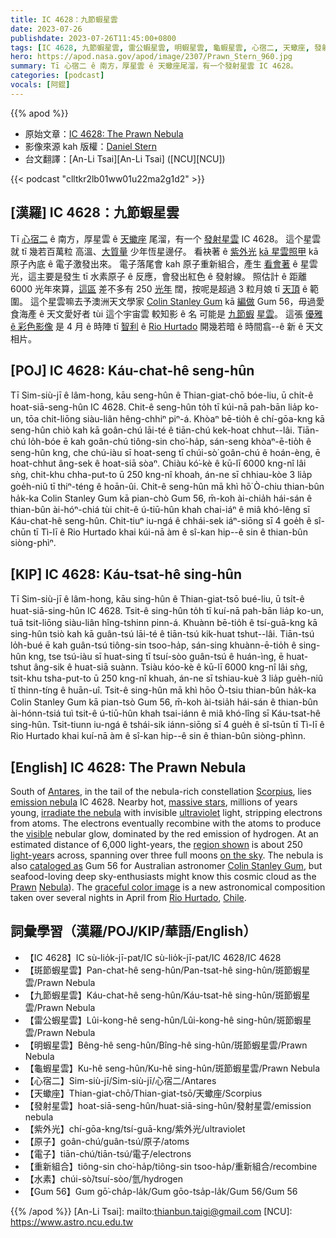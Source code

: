 ```yaml
---
title: IC 4628：九節蝦星雲
date: 2023-07-26
publishdate: 2023-07-26T11:45:00+0800
tags: [IC 4628, 九節蝦星雲, 雷公蝦星雲, 明蝦星雲, 龜蝦星雲, 心宿二, 天蠍座, 發射星雲, 紫外光, 原子, 電子, 重新組合, 水素, Gum 56]
hero: https://apod.nasa.gov/apod/image/2307/Prawn_Stern_960.jpg
summary: Tī 心宿二 ê 南方，厚星雲 ê 天蠍座尾溜，有一个發射星雲 IC 4628。
categories: [podcast]
vocals: [阿錕]
---
```


{{% apod %}}

- 原始文章：[IC 4628: The Prawn Nebula](https://apod.nasa.gov/apod/ap230720.html)
- 影像來源 kah 版權：[Daniel Stern](https://www.instagram.com/messierchaser/)
- 台文翻譯：[An-Li Tsai][An-Li Tsai] ([NCU][NCU])

{{< podcast "clltkr2lb01ww01u22ma2g1d2" >}}

## [漢羅] IC 4628：九節蝦星雲
Tī [心宿二][Antares] ê 南方，厚星雲 ê [天蠍座][Scorpius] 尾溜，有一个 [發射星雲][emission nebula] IC 4628。
這个星雲就 tī 幾若百萬粒 高溫、[大質量][massive stars] 少年恆星邊仔。
看袂著 ê [紫外光][ultraviolet] [kā 星雲照甲][irradiate the nebula] kā 原子內底 ê 電子激發出來。
電子落尾會 kah 原子重新組合，產生 [看會著][visible] ê 星雲光，這主要是發生 tī 水素原子 ê 反應，會發出紅色 ê 發射線。
照估計 ê 距離 6000 光年來算，[這區][region shown] 差不多有 250 [光年][light-year] 闊，按呢是超過 3 粒月娘 tī [天頂][on the sky] ê 範圍。
這个星雲嘛去予澳洲天文學家 [Colin Stanley Gum][Colin Stanley Gum] kā [編做][cataloged as] Gum 56，毋過愛食海產 ê 天文愛好者 tùi 這个宇宙雲 較知影 ê 名 可能是 [九節蝦][Prawn] [星雲][Nebula]。
這張 [優雅 ê 彩色影像][graceful color image] 是 4 月 ê 時陣 tī [智利][Chile] ê [Rio Hurtado][Rio Hurtado] 開幾若暗 ê 時間翕--ê 新 ê 天文相片。

## [POJ] IC 4628: Káu-chat-hê seng-hûn
Tī Sim-siù-jī ê lâm-hong, kāu seng-hûn ê Thian-giat-chō bóe-liu, ū chi̍t-ê hoat-siā-seng-hûn IC 4628.
Chit-ê seng-hûn to̍h tī kúi-nā pah-bān lia̍p ko-un, tōa chit-liōng siàu-liân hêng-chhiⁿ piⁿ-á.
Khòaⁿ bē-tio̍h ê chí-gōa-kng kā seng-hûn chiò kah kā goân-chú lāi-té ê tiān-chú kek-hoat chhut--lâi.
Tiān-chú lo̍h-bóe ē kah goân-chú tiông-sin cho͘-ha̍p, sán-seng khòaⁿ-ē-tio̍h ê seng-hûn kng, che chú-iàu sī hoat-seng tī chúi-sò͘ goân-chú ê hoán-èng, ē hoat-chhut âng-sek ê hoat-siā sòaⁿ.
Chiàu kó͘-kè ê kū-lī 6000 kng-nî lâi sǹg, chit-khu chha-put-to ū 250 kng-nî khoah, án-ne sī chhiau-kòe 3 lia̍p goe̍h-niû tī thiⁿ-téng ê hoān-ûi.
Chit-ê seng-hûn mā khì hō͘ Ò-chiu thian-bûn ha̍k-ka Colin Stanley Gum kā pian-chò Gum 56, m̄-koh ài-chia̍h hái-sán ê thian-bûn ài-hóⁿ-chiá tùi chit-ê ú-tiū-hûn khah chai-iáⁿ ê miâ khó-lêng sī Káu-chat-hê seng-hûn.
Chit-tiuⁿ iu-ngá ê chhái-sek iáⁿ-siōng sī 4 goe̍h ê sî-chūn tī Tì-lī ê Rio Hurtado khai kúi-nā àm ê sî-kan hip--ê sin ê thian-bûn siòng-phìⁿ.

## [KIP] IC 4628: Káu-tsat-hê sing-hûn
Tī Sim-siù-jī ê lâm-hong, kāu sing-hûn ê Thian-giat-tsō bué-liu, ū tsi̍t-ê huat-siā-sing-hûn IC 4628.
Tsit-ê sing-hûn to̍h tī kuí-nā pah-bān lia̍p ko-un, tuā tsit-liōng siàu-liân hîng-tshinn pinn-á.
Khuànn bē-tio̍h ê tsí-guā-kng kā sing-hûn tsiò kah kā guân-tsú lāi-té ê tiān-tsú kik-huat tshut--lâi.
Tiān-tsú lo̍h-bué ē kah guân-tsú tiông-sin tsoo-ha̍p, sán-sing khuànn-ē-tio̍h ê sing-hûn kng, tse tsú-iàu sī huat-sing tī tsuí-sòo guân-tsú ê huán-ìng, ē huat-tshut âng-sik ê huat-siā suànn.
Tsiàu kóo-kè ê kū-lī 6000 kng-nî lâi sǹg, tsit-khu tsha-put-to ū 250 kng-nî khuah, án-ne sī tshiau-kuè 3 lia̍p gue̍h-niû tī thinn-tíng ê huān-uî.
Tsit-ê sing-hûn mā khì hōo Ò-tsiu thian-bûn ha̍k-ka Colin Stanley Gum kā pian-tsò Gum 56, m̄-koh ài-tsia̍h hái-sán ê thian-bûn ài-hónn-tsiá tuì tsit-ê ú-tiū-hûn khah tsai-iánn ê miâ khó-lîng sī Káu-tsat-hê sing-hûn.
Tsit-tiunn iu-ngá ê tshái-sik iánn-siōng sī 4 gue̍h ê sî-tsūn tī Tì-lī ê Rio Hurtado khai kuí-nā àm ê sî-kan hip--ê sin ê thian-bûn siòng-phìnn.

## [English] IC 4628: The Prawn Nebula
South of [Antares][Antares], in the tail of the nebula-rich constellation [Scorpius][Scorpius], lies [emission nebula][emission nebula] IC 4628.
Nearby hot, [massive stars][massive stars], millions of years young, [irradiate the nebula][irradiate the nebula] with invisible [ultraviolet][ultraviolet] light, stripping electrons from atoms.
The electrons eventually recombine with the atoms to produce the [visible][visible] nebular glow, dominated by the red emission of hydrogen.
At an estimated distance of 6,000 light-years, the [region shown][region shown] is about 250 [light-year][light-year]s across, spanning over three full moons [on the sky][on the sky].
The nebula is also [cataloged as][cataloged as] Gum 56 for Australian astronomer [Colin Stanley Gum][Colin Stanley Gum], but seafood-loving deep sky-enthusiasts might know this cosmic cloud as the [Prawn][Prawn] [Nebula][Nebula]).
The [graceful color image][graceful color image] is a new astronomical composition taken over several nights in April from [Rio Hurtado][Rio Hurtado], [Chile][Chile].

## 詞彙學習（漢羅/POJ/KIP/華語/English）
- 【IC 4628】IC sù-lio̍k-jī-pat/IC sù-lio̍k-jī-pat/IC 4628/IC 4628
- 【斑節蝦星雲】Pan-chat-hê seng-hûn/Pan-tsat-hê sing-hûn/斑節蝦星雲/Prawn Nebula
- 【九節蝦星雲】Káu-chat-hê seng-hûn/Káu-tsat-hê sing-hûn/斑節蝦星雲/Prawn Nebula
- 【雷公蝦星雲】Lûi-kong-hê seng-hûn/Lûi-kong-hê sing-hûn/斑節蝦星雲/Prawn Nebula
- 【明蝦星雲】Bêng-hê seng-hûn/Bîng-hê sing-hûn/斑節蝦星雲/Prawn Nebula
- 【龜蝦星雲】Ku-hê seng-hûn/Ku-hê sing-hûn/斑節蝦星雲/Prawn Nebula
- 【心宿二】Sim-siù-jī/Sim-siù-jī/心宿二/Antares
- 【天蠍座】Thian-giat-chō/Thian-giat-tsō/天蠍座/Scorpius
- 【發射星雲】hoat-siā-seng-hûn/huat-siā-sing-hûn/發射星雲/emission nebula
- 【紫外光】chí-gōa-kng/tsí-guā-kng/紫外光/ultraviolet
- 【原子】goân-chú/guân-tsú/原子/atoms
- 【電子】tiān-chú/tiān-tsú/電子/electrons
- 【重新組合】tiông-sin cho͘-ha̍p/tiông-sin tsoo-ha̍p/重新組合/recombine
- 【水素】chúi-sò͘/tsuí-sòo/氫/hydrogen
- 【Gum 56】Gum gō͘-cha̍p-la̍k/Gum gōo-tsa̍p-la̍k/Gum 56/Gum 56

{{% /apod %}}
[An-Li Tsai]: mailto:thianbun.taigi@gmail.com
[NCU]: https://www.astro.ncu.edu.tw

[copyright]: https://apod.nasa.gov/apod/fap/lib/about_apod.html#srapply
[License]: https://creativecommons.org/licenses/by/2.0/

[Antares]:https://apod.nasa.gov/apod/astropix.htmlap060714.html
[Scorpius]:https://www.eso.org/public/images/eso1340d/
[emission nebula]:https://en.wikipedia.org/wiki/Emission_nebula
[massive stars]:https://science.nasa.gov/astrophysics/focus-areas/how-do-stars-form-and-evolve
[irradiate the nebula]:http://en.wikipedia.org/wiki/H_II_region
[ultraviolet]:https://science.nasa.gov/ems/10_ultravioletwaves
[visible]:https://science.nasa.gov/ems/09_visiblelight
[region shown]:https://www.eso.org/public/videos/eso1535a/
[light-year]:https://spaceplace.nasa.gov/light-year/en/
[on the sky]:https://apod.nasa.gov/apod/astropix.htmlap130801.html
[cataloged as]:https://apod.nasa.gov/apod/astropix.htmlap060519.html
[Colin Stanley Gum]:https://en.wikipedia.org/wiki/Colin_Gum
[Prawn]:https://en.wikipedia.org/wiki/Prawn
[Nebula]:https://en.wikipedia.org/wiki/Prawn_Nebula
[graceful color image]:https://www.instagram.com/p/Cui2J5BOftH/
[Rio Hurtado]:https://youtu.be/NKXFq0LBPgU
[Chile]:https://en.wikipedia.org/wiki/Chile
